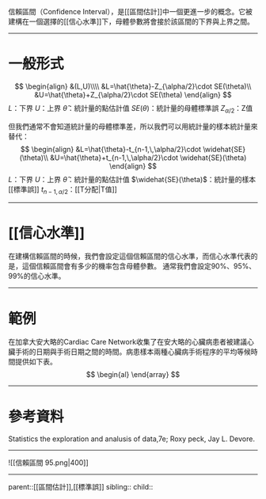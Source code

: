 信賴區間（Confidence Interval），是[[區間估計]]中一個更進一步的概念。它被建構在一個選擇的[[信心水準]]下，母體參數將會接於該區間的下界與上界之間。
- - -
# 一般形式
$$
\begin{align}
&(L,U)\\\\
&L=\hat{\theta}-Z_{\alpha/2}\cdot SE(\theta)\\
&U=\hat{\theta}+Z_{\alpha/2}\cdot SE(\theta)
\end{align}
$$
$L$：下界
$U$：上界
$\hat{\theta}$：統計量的點估計值
$SE(\theta)$：統計量的母體標準誤
$Z_{\alpha/2}$：Z值

但我們通常不會知道統計量的母體標準差，所以我們可以用統計量的樣本統計量來替代：
$$
\begin{align}
&L=\hat{\theta}-t_{n-1,\,\alpha/2}\cdot \widehat{SE}(\theta)\\
&U=\hat{\theta}+t_{n-1,\,\alpha/2}\cdot \widehat{SE}(\theta)
\end{align}
$$
$L$：下界
$U$：上界
$\hat{\theta}$：統計量的點估計值
$\widehat{SE}(\theta)$：統計量的樣本[[標準誤]]
$t_{n-1,\,\alpha/2}$：[[T分配|T值]]
- - -
# [[信心水準]]
在建構信賴區間的時候，我們會設定這個信賴區間的信心水準，而信心水準代表的是，這個信賴區間會有多少的機率包含母體參數。
通常我們會設定90%、95%、99%的信心水準。
- - -
# 範例
在加拿大安大略的Cardiac Care Network收集了在安大略的心臟病患者被建議心臟手術的日期與手術日期之間的時間。病患樣本兩種心臟病手術程序的平均等候時間提供如下表。
$$
\begin{al}
\end{array}
$$

- - -
# 參考資料
Statistics the exploration and analusis of data,7e; Roxy peck, Jay L. Devore.
- - -
![[信賴區間 95.png|400]]

- - -
parent::[[區間估計]],[[標準誤]]
sibling::
child::